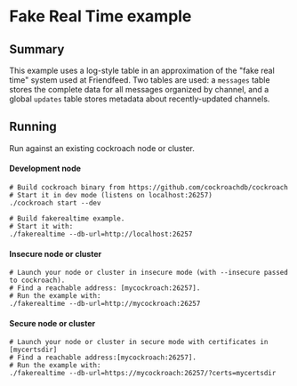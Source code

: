 # Fake Real Time example

## Summary

This example uses a log-style table in an approximation of the
"fake real time" system used at Friendfeed. Two tables are used: a
`messages` table stores the complete data for all messages
organized by channel, and a global `updates` table stores metadata
about recently-updated channels.

## Running

Run against an existing cockroach node or cluster.

#### Development node
```
# Build cockroach binary from https://github.com/cockroachdb/cockroach
# Start it in dev mode (listens on localhost:26257)
./cockroach start --dev

# Build fakerealtime example.
# Start it with:
./fakerealtime --db-url=http://localhost:26257
```

#### Insecure node or cluster
```
# Launch your node or cluster in insecure mode (with --insecure passed to cockroach).
# Find a reachable address: [mycockroach:26257].
# Run the example with:
./fakerealtime --db-url=http://mycockroach:26257
```

#### Secure node or cluster
```
# Launch your node or cluster in secure mode with certificates in [mycertsdir]
# Find a reachable address:[mycockroach:26257].
# Run the example with:
./fakerealtime --db-url=https://mycockroach:26257/?certs=mycertsdir
```
